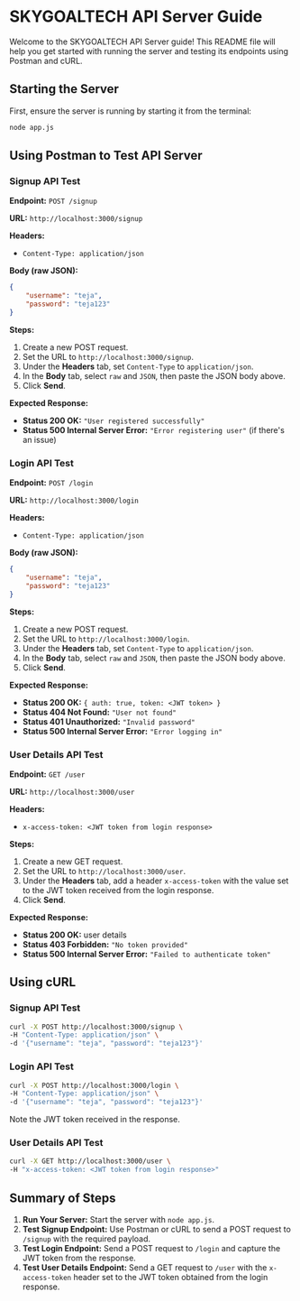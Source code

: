 # SKYGOALTECH API Server Guide

Welcome to the  SKYGOALTECH API Server guide! This README file will help you get started with running the server and testing its endpoints using Postman and cURL.

## Starting the Server

First, ensure the server is running by starting it from the terminal:

```sh
node app.js
```

## Using Postman to Test API Server

### Signup API Test

**Endpoint:** `POST /signup`

**URL:** `http://localhost:3000/signup`

**Headers:**

- `Content-Type: application/json`

**Body (raw JSON):**

```json
{
    "username": "teja",
    "password": "teja123"
}
```

**Steps:**

1. Create a new POST request.
2. Set the URL to `http://localhost:3000/signup`.
3. Under the **Headers** tab, set `Content-Type` to `application/json`.
4. In the **Body** tab, select `raw` and `JSON`, then paste the JSON body above.
5. Click **Send**.

**Expected Response:**

- **Status 200 OK:** `"User registered successfully"`
- **Status 500 Internal Server Error:** `"Error registering user"` (if there's an issue)

### Login API Test

**Endpoint:** `POST /login`

**URL:** `http://localhost:3000/login`

**Headers:**

- `Content-Type: application/json`

**Body (raw JSON):**

```json
{
    "username": "teja",
    "password": "teja123"
}
```

**Steps:**

1. Create a new POST request.
2. Set the URL to `http://localhost:3000/login`.
3. Under the **Headers** tab, set `Content-Type` to `application/json`.
4. In the **Body** tab, select `raw` and `JSON`, then paste the JSON body above.
5. Click **Send**.

**Expected Response:**

- **Status 200 OK:** `{ auth: true, token: <JWT token> }`
- **Status 404 Not Found:** `"User not found"`
- **Status 401 Unauthorized:** `"Invalid password"`
- **Status 500 Internal Server Error:** `"Error logging in"`

### User Details API Test

**Endpoint:** `GET /user`

**URL:** `http://localhost:3000/user`

**Headers:**

- `x-access-token: <JWT token from login response>`

**Steps:**

1. Create a new GET request.
2. Set the URL to `http://localhost:3000/user`.
3. Under the **Headers** tab, add a header `x-access-token` with the value set to the JWT token received from the login response.
4. Click **Send**.

**Expected Response:**

- **Status 200 OK:** user details
- **Status 403 Forbidden:** `"No token provided"`
- **Status 500 Internal Server Error:** `"Failed to authenticate token"`

## Using cURL

### Signup API Test

```sh
curl -X POST http://localhost:3000/signup \
-H "Content-Type: application/json" \
-d '{"username": "teja", "password": "teja123"}'
```

### Login API Test

```sh
curl -X POST http://localhost:3000/login \
-H "Content-Type: application/json" \
-d '{"username": "teja", "password": "teja123"}'
```

Note the JWT token received in the response.

### User Details API Test

```sh
curl -X GET http://localhost:3000/user \
-H "x-access-token: <JWT token from login response>"
```

## Summary of Steps

1. **Run Your Server:** Start the server with `node app.js`.
2. **Test Signup Endpoint:** Use Postman or cURL to send a POST request to `/signup` with the required payload.
3. **Test Login Endpoint:** Send a POST request to `/login` and capture the JWT token from the response.
4. **Test User Details Endpoint:** Send a GET request to `/user` with the `x-access-token` header set to the JWT token obtained from the login response.
